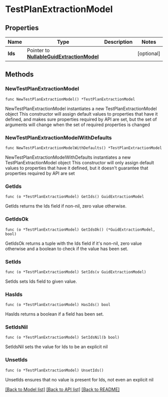 # TestPlanExtractionModel

## Properties

Name | Type | Description | Notes
------------ | ------------- | ------------- | -------------
**Ids** | Pointer to [**NullableGuidExtractionModel**](GuidExtractionModel.md) |  | [optional] 

## Methods

### NewTestPlanExtractionModel

`func NewTestPlanExtractionModel() *TestPlanExtractionModel`

NewTestPlanExtractionModel instantiates a new TestPlanExtractionModel object
This constructor will assign default values to properties that have it defined,
and makes sure properties required by API are set, but the set of arguments
will change when the set of required properties is changed

### NewTestPlanExtractionModelWithDefaults

`func NewTestPlanExtractionModelWithDefaults() *TestPlanExtractionModel`

NewTestPlanExtractionModelWithDefaults instantiates a new TestPlanExtractionModel object
This constructor will only assign default values to properties that have it defined,
but it doesn't guarantee that properties required by API are set

### GetIds

`func (o *TestPlanExtractionModel) GetIds() GuidExtractionModel`

GetIds returns the Ids field if non-nil, zero value otherwise.

### GetIdsOk

`func (o *TestPlanExtractionModel) GetIdsOk() (*GuidExtractionModel, bool)`

GetIdsOk returns a tuple with the Ids field if it's non-nil, zero value otherwise
and a boolean to check if the value has been set.

### SetIds

`func (o *TestPlanExtractionModel) SetIds(v GuidExtractionModel)`

SetIds sets Ids field to given value.

### HasIds

`func (o *TestPlanExtractionModel) HasIds() bool`

HasIds returns a boolean if a field has been set.

### SetIdsNil

`func (o *TestPlanExtractionModel) SetIdsNil(b bool)`

 SetIdsNil sets the value for Ids to be an explicit nil

### UnsetIds
`func (o *TestPlanExtractionModel) UnsetIds()`

UnsetIds ensures that no value is present for Ids, not even an explicit nil

[[Back to Model list]](../README.md#documentation-for-models) [[Back to API list]](../README.md#documentation-for-api-endpoints) [[Back to README]](../README.md)



